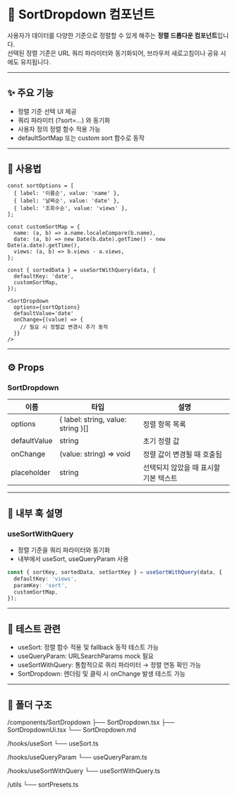 # 🧮 SortDropdown 컴포넌트

사용자가 데이터를 다양한 기준으로 정렬할 수 있게 해주는 **정렬 드롭다운 컴포넌트**입니다.  
선택된 정렬 기준은 URL 쿼리 파라미터와 동기화되어, 브라우저 새로고침이나 공유 시에도 유지됩니다.

---

## ✨ 주요 기능

- 정렬 기준 선택 UI 제공
- 쿼리 파라미터 (?sort=...) 와 동기화
- 사용자 정의 정렬 함수 적용 가능
- defaultSortMap 또는 custom sort 함수로 동작

---

## 🧩 사용법

```tsx
const sortOptions = [
  { label: '이름순', value: 'name' },
  { label: '날짜순', value: 'date' },
  { label: '조회수순', value: 'views' },
];

const customSortMap = {
  name: (a, b) => a.name.localeCompare(b.name),
  date: (a, b) => new Date(b.date).getTime() - new Date(a.date).getTime(),
  views: (a, b) => b.views - a.views,
};

const { sortedData } = useSortWithQuery(data, {
  defaultKey: 'date',
  customSortMap,
});
```

```tsx
<SortDropdown
  options={sortOptions}
  defaultValue='date'
  onChange={(value) => {
    // 필요 시 정렬값 변경시 추가 동작
  }}
/>
```

---

## ⚙️ Props

### SortDropdown

| 이름         | 타입                               | 설명                                  |
| ------------ | ---------------------------------- | ------------------------------------- |
| options      | { label: string, value: string }[] | 정렬 항목 목록                        |
| defaultValue | string                             | 초기 정렬 값                          |
| onChange     | (value: string) => void            | 정렬 값이 변경될 때 호출됨            |
| placeholder  | string                             | 선택되지 않았을 때 표시할 기본 텍스트 |

---

## 🧠 내부 훅 설명

### useSortWithQuery

- 정렬 기준을 쿼리 파라미터와 동기화
- 내부에서 useSort, useQueryParam 사용

```ts
const { sortKey, sortedData, setSortKey } = useSortWithQuery(data, {
  defaultKey: 'views',
  paramKey: 'sort',
  customSortMap,
});
```

---

## 🧪 테스트 관련

- useSort: 정렬 함수 적용 및 fallback 동작 테스트 가능
- useQueryParam: URLSearchParams mock 필요
- useSortWithQuery: 통합적으로 쿼리 파라미터 → 정렬 연동 확인 가능
- SortDropdown: 렌더링 및 클릭 시 onChange 발생 테스트 가능

---

## 📂 폴더 구조

/components/SortDropdown
├── SortDropdown.tsx
├── SortDropdownUi.tsx
└── SortDropdown.md

/hooks/useSort
└── useSort.ts

/hooks/useQueryParam
└── useQueryParam.ts

/hooks/useSortWithQuery
└── useSortWithQuery.ts

/utils
└── sortPresets.ts
